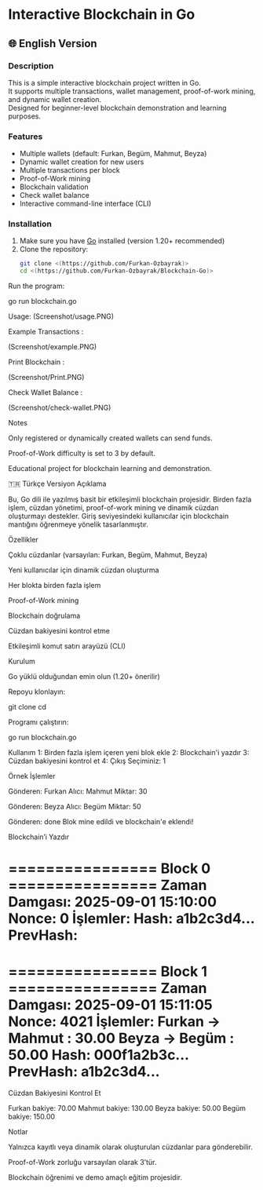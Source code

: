 # Interactive Blockchain in Go

## 🌐 English Version

### Description
This is a simple interactive blockchain project written in Go.  
It supports multiple transactions, wallet management, proof-of-work mining, and dynamic wallet creation.  
Designed for beginner-level blockchain demonstration and learning purposes.

### Features
- Multiple wallets (default: Furkan, Begüm, Mahmut, Beyza)  
- Dynamic wallet creation for new users  
- Multiple transactions per block  
- Proof-of-Work mining  
- Blockchain validation  
- Check wallet balance  
- Interactive command-line interface (CLI)

### Installation
1. Make sure you have [Go](https://golang.org/dl/) installed (version 1.20+ recommended)  
2. Clone the repository:  
   ```bash
   git clone <(https://github.com/Furkan-Ozbayrak)>
   cd <(https://github.com/Furkan-Ozbayrak/Blockchain-Go)>

Run the program:

go run blockchain.go

Usage:
(Screenshot/usage.PNG)

Example Transactions : 

(Screenshot/example.PNG)

Print Blockchain : 

(Screenshot/Print.PNG)

Check Wallet Balance : 

(Screenshot/check-wallet.PNG)

Notes

Only registered or dynamically created wallets can send funds.

Proof-of-Work difficulty is set to 3 by default.

Educational project for blockchain learning and demonstration.

🇹🇷 Türkçe Versiyon
Açıklama

Bu, Go dili ile yazılmış basit bir etkileşimli blockchain projesidir.
Birden fazla işlem, cüzdan yönetimi, proof-of-work mining ve dinamik cüzdan oluşturmayı destekler.
Giriş seviyesindeki kullanıcılar için blockchain mantığını öğrenmeye yönelik tasarlanmıştır.

Özellikler

Çoklu cüzdanlar (varsayılan: Furkan, Begüm, Mahmut, Beyza)

Yeni kullanıcılar için dinamik cüzdan oluşturma

Her blokta birden fazla işlem

Proof-of-Work mining

Blockchain doğrulama

Cüzdan bakiyesini kontrol etme

Etkileşimli komut satırı arayüzü (CLI)

Kurulum

Go
 yüklü olduğundan emin olun (1.20+ önerilir)

Repoyu klonlayın:

git clone <repo-link>
cd <repo-folder>


Programı çalıştırın:

go run blockchain.go

Kullanım
1: Birden fazla işlem içeren yeni blok ekle
2: Blockchain'i yazdır
3: Cüzdan bakiyesini kontrol et
4: Çıkış
Seçiminiz: 1


Örnek İşlemler

Gönderen: Furkan
Alıcı: Mahmut
Miktar: 30

Gönderen: Beyza
Alıcı: Begüm
Miktar: 50

Gönderen: done
Blok mine edildi ve blockchain'e eklendi!


Blockchain’i Yazdır

================ Block 0 ================
Zaman Damgası: 2025-09-01 15:10:00
Nonce: 0
İşlemler:
Hash: a1b2c3d4...
PrevHash: 
=========================================

================ Block 1 ================
Zaman Damgası: 2025-09-01 15:11:05
Nonce: 4021
İşlemler:
  Furkan -> Mahmut : 30.00
  Beyza -> Begüm : 50.00
Hash: 000f1a2b3c...
PrevHash: a1b2c3d4...
=========================================


Cüzdan Bakiyesini Kontrol Et

Furkan bakiye: 70.00
Mahmut bakiye: 130.00
Beyza bakiye: 50.00
Begüm bakiye: 150.00

Notlar

Yalnızca kayıtlı veya dinamik olarak oluşturulan cüzdanlar para gönderebilir.

Proof-of-Work zorluğu varsayılan olarak 3’tür.

Blockchain öğrenimi ve demo amaçlı eğitim projesidir.
